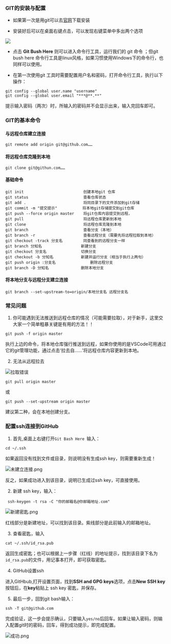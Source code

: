 ### GIT的安装与配置

- 如果第一次是用git可以去[官网](https://git-scm.com/)下载安装

- 安装好后可以在桌面右键点击，可以发现右键菜单中多出两个选项

![](https://upload-images.jianshu.io/upload_images/17728182-229c70a197d6c93e.png?imageMogr2/auto-orient/strip%7CimageView2/2/w/1240)

- 点击 **Git Bush Here** 则可以进入命令行工具，运行我们的 git 命令 ；但git bush here 命令行工具是linux风格，如果习惯使用Windows下的命令行，也同样可以使用。

- 在第一次使用git 工具时需要配置用户名和密码，打开命令行工具，执行以下操作：

```
git config --global user.name "username"
git config --global user.email "***@**.**"
```
提示输入密码（两次）时，所输入的密码并不会显示出来，输入完回车即可。

### GIT的基本命令

#### 与远程仓库建立连接

```
git remote add origin git@github.com……
```
#### 将远程仓库克隆到本地

```
git clone git@githun.com……
```
#### 基础命令

```
git init		                  创建本地git 仓库
git status   	                  查看仓库状态
git add . 		                  将同目录下的文件添加到git存储
git commit -m "提交提示"    	   将本地git存储提交到git仓库 
git push --force origin master    将git仓库内容提交到远程，
git pull	                      将远程仓库更新到本地
git clone	                      将远程仓库克隆到本地
git branch		                  查看分支（本地）
git branch -r	                  查看远程分支（需要先将远程拉取到本地）
git checkout -track 分支名         同查看到的远程分支一样
git branch 分知名		           新建分支
git checkout 分支名 		       切换分支
git checkout -b 分知名	           新建并运行分支（相当于执行上两句）
git push origin :分支名	           删除远程分支
git branch -D 分知名		       删除本地分支
```
#### 将本地分支与远程分支建立连接

```
git branch --set-upstream-to=origin/本地分支名 远程分支名
```
### 常见问题

1. 你可能遇到无法推送到远程仓库的情况（可能需要拉取），对于新手，这里交大家一个简单粗暴关键是有用的方法！！

```
git push -f origin master
```
执行上边的命令，将本地仓库强行推送到远程，如果你使用的是VSCode可用通过它的git管理功能，通过点击‘拉去自……’将远程仓库内容更新到本地。

2. 无法从远程拉去

![拉取错误](https://upload-images.jianshu.io/upload_images/17728182-3403a4b8f6398f34.png?imageMogr2/auto-orient/strip%7CimageView2/2/w/1240)
```
git pull origin master
```
或

```
git push --set-upstream origin master
```
建议第二种，会在本地创建分支。

### 配置ssh连接到GitHub

1. 首先,桌面上右键打开`Git Bash Here `输入：

```
cd ~/.ssh
```
如果返回没有找到文件或目录，则说明没有生成ssh key，则需要重新生成！

![未建立连接.png](https://upload-images.jianshu.io/upload_images/17728182-9d5cad2566fa6729.png?imageMogr2/auto-orient/strip%7CimageView2/2/w/1240)

反之，如果成功进入到该目录，说明已生成过ssh key，可直接使用。

2. 新建 ssh key，输入：

```
 ssh-keygen -t rsa -C "你的邮箱名@你邮箱地址.com"
```
![新建密匙.png](https://upload-images.jianshu.io/upload_images/17728182-2b3a7b74d7b65f8f.png?imageMogr2/auto-orient/strip%7CimageView2/2/w/1240)

红线部分是新建地址，可以找到该目录。紫线部分是此前输入的邮箱地址。

3. 查看密匙，输入

```
cat ~/.ssh/id_rsa.pub
```
返回生成密匙；也可以根据上一步骤（红线）的地址提示，找到该目录下名为`id_rsa.pub`的文件，用记事本打开，即可获取密匙。

4. GitHub设置ssh

进入GitHbub,打开设置页面，找到**SSH and GPG keys**选项，点击**New SSH key**按钮后，在**key**粘贴上 ssh key 密匙，并保存。

5. 最后一步，回到git bash输入：

```
ssh -T git@github.com
```
完成验证，这一步会提示确认，只要输入`yes/no`后回车。如果让输入密码，则输入配置git时的密码，回车，得到成功提示，即完成配置。

![成功.png](https://upload-images.jianshu.io/upload_images/17728182-c859512393c11569.png?imageMogr2/auto-orient/strip%7CimageView2/2/w/1240)